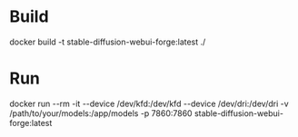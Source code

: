 # Build
docker build -t stable-diffusion-webui-forge:latest ./

# Run
docker run --rm -it --device /dev/kfd:/dev/kfd --device /dev/dri:/dev/dri -v /path/to/your/models:/app/models -p 7860:7860 stable-diffusion-webui-forge:latest
